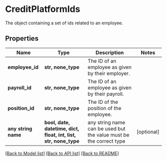 # CreditPlatformIds

The object containing a set of ids related to an employee.

## Properties
Name | Type | Description | Notes
------------ | ------------- | ------------- | -------------
**employee_id** | **str, none_type** | The ID of an employee as given by their employer. | 
**payroll_id** | **str, none_type** | The ID of an employee as given by their payroll. | 
**position_id** | **str, none_type** | The ID of the position of the employee. | 
**any string name** | **bool, date, datetime, dict, float, int, list, str, none_type** | any string name can be used but the value must be the correct type | [optional]

[[Back to Model list]](../README.md#documentation-for-models) [[Back to API list]](../README.md#documentation-for-api-endpoints) [[Back to README]](../README.md)


